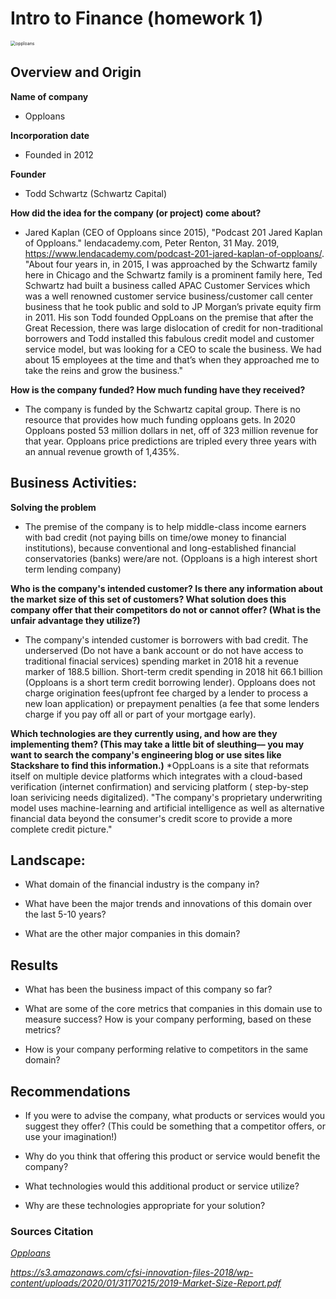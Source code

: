 # Intro to Finance (homework 1)
<img src="https://www.investopedia.com/thmb/m1e8VEQyN0gbjWpCQm04dEx9Waw=/2500x536/filters:no_upscale():max_bytes(150000):strip_icc():format(webp)/opploans-logo-00d9d2e30aed4a85b3d5bbd671e3aa70.png" alt="opploans" style="zoom:50%;" />


## Overview and Origin

**Name of company**
  * Opploans

**Incorporation date**
  * Founded in 2012

**Founder**
  * Todd Schwartz (Schwartz Capital)

**How did the idea for the company (or project) come about?**
  * Jared Kaplan (CEO of Opploans since 2015), "Podcast 201 Jared Kaplan of Opploans." lendacademy.com, Peter Renton, 31 May. 2019, https://www.lendacademy.com/podcast-201-jared-kaplan-of-opploans/. "About four years in, in 2015, I was approached by the Schwartz family here in Chicago and the Schwartz family is a prominent family here, Ted Schwartz had built a business called APAC Customer Services which was a well renowned customer service business/customer call center business that he took public and sold to JP Morgan’s private equity firm in 2011. His son Todd founded OppLoans on the premise that after the Great Recession, there was large dislocation of credit for non-traditional borrowers and Todd installed this fabulous credit model and customer service model, but was looking for a CEO to scale the business. We had about 15 employees at the time and that’s when they approached me to take the reins and grow the business."

**How is the company funded? How much funding have they received?**
  * The company is funded by the Schwartz capital group. There is no resource that provides how much funding opploans gets. In 2020 Opploans posted 53 million dollars in net, 
    off of 323 million revenue for that year. Opploans price predictions are tripled every three years with an annual revenue growth of 1,435%.


## Business Activities:
**Solving the problem**
  * The premise of the company is to help middle-class income earners with bad credit (not paying bills on time/owe money to financial institutions), because conventional
    and long-established financial conservatories (banks) were/are not. (Opploans is a high interest short term lending company)

**Who is the company's intended customer?  Is there any information about the market size of this set of customers?
What solution does this company offer that their competitors do not or cannot offer? (What is the unfair advantage they utilize?)**
 * The company's intended customer is borrowers with bad credit. The underserved (Do not have a bank account or do not have access to traditional finacial services) spending market in 2018 hit a revenue marker of 188.5 billion. Short-term credit spending in 2018 hit 66.1 billion (Opploans is a short term credit borrowing lender). Opploans does not charge origination fees(upfront fee charged by a lender to process a new loan application) or prepayment penalties (a fee that some lenders charge if you pay off all or part of your mortgage early).

**Which technologies are they currently using, and how are they implementing them? (This may take a little bit of sleuthing–– you may want to search the company's engineering blog or use sites like Stackshare to find this information.)**
 *OppLoans is a site that reformats itself on multiple device platforms which integrates with a cloud-based verification (internet confirmation) and servicing platform ( step-by-step loan serivicing needs digitalized). "The company's proprietary underwriting model uses machine-learning and artificial intelligence as well as alternative financial data beyond the consumer's credit score to provide a more complete credit picture."

## Landscape:

* What domain of the financial industry is the company in?

* What have been the major trends and innovations of this domain over the last 5-10 years?

* What are the other major companies in this domain?


## Results

* What has been the business impact of this company so far?

* What are some of the core metrics that companies in this domain use to measure success? How is your company performing, based on these metrics?

* How is your company performing relative to competitors in the same domain?


## Recommendations

* If you were to advise the company, what products or services would you suggest they offer? (This could be something that a competitor offers, or use your imagination!)

* Why do you think that offering this product or service would benefit the company?

* What technologies would this additional product or service utilize?

* Why are these technologies appropriate for your solution?

### Sources Citation
  *[Opploans](https://www.opploans.com/press-release/opploans-wins-2020-fintech-breakthrough-awards-for-best-consumer-lending-platform/#:~:text=OppLoans%20was%20founded%20in%202012,served%20by%20traditional%20financial%20institutions.)*
  
  *https://s3.amazonaws.com/cfsi-innovation-files-2018/wp-content/uploads/2020/01/31170215/2019-Market-Size-Report.pdf*



















